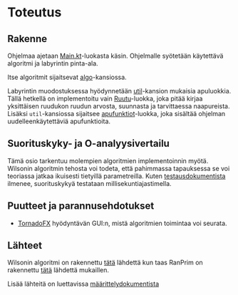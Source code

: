 # Toteutus

## Rakenne

Ohjelmaa ajetaan [Main.kt](../src/main/kotlin/Main.kt)-luokasta käsin. Ohjelmalle syötetään käytettävä algoritmi ja
labyrintin pinta-ala.

Itse algoritmit sijaitsevat [algo](../src/main/kotlin/algo)-kansiossa.

Labyrintin muodostuksessa hyödynnetään [util](../src/main/kotlin/util)-kansion mukaisia apuluokkia. Tällä hetkellä on
implementoitu vain [Ruutu](../src/main/kotlin/util/Ruutu.kt)-luokka, joka pitää kirjaa yksittäisen ruudukon ruudun
arvosta, suunnasta ja tarvittaessa naapureista. Lisäksi `util`-kansiossa sijaitsee 
[apufunktiot](../src/main/kotlin/util/Apufunktiot.kt)-luokka, joka sisältää ohjelman uudelleenkäytettäviä apufunktioita.

## Suorituskyky- ja O-analyysivertailu

Tämä osio tarkentuu molempien algoritmien implementoinnin myötä. Wilsonin algoritmin tehosta voi todeta, että pahimmassa 
tapauksessa se voi teoriassa jatkaa ikuisesti tietyillä parametreilla. Kuten [testausdokumentista](./testaus.md) ilmenee, 
suorituskykyä testataan millisekuntiajastimella.

## Puutteet ja parannusehdotukset

- [TornadoFX](https://tornadofx.io/) hyödyntävän GUI:n, mistä algoritmien toimintaa voi seurata.

## Lähteet

Wilsonin algoritmi on rakennettu [tätä](https://weblog.jamisbuck.org/2011/1/20/maze-generation-wilson-s-algorithm)
lähdettä kun taas RanPrim on rakennettu [tätä](https://weblog.jamisbuck.org/2011/1/10/maze-generation-prim-s-algorithm)
lähdettä mukaillen.

Lisää lähteitä on luettavissa [määrittelydokumentista](./maarittely.md)
